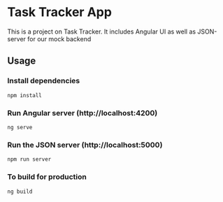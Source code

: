 # Task Tracker App

 This is a project on Task Tracker. It includes Angular UI as well as JSON-server for our mock backend

## Usage

### Install dependencies

```
npm install
```

### Run Angular server (http://localhost:4200)

```
ng serve
```

### Run the JSON server (http://localhost:5000)

```
npm run server
```

### To build for production

```
ng build
```
